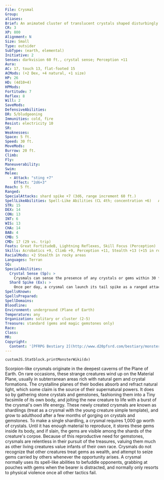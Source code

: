 ```yaml
---
File: Crysmal
Group: 
aliases: 
Brief: An animated cluster of translucent crystals shaped disturbingly like a gemstone scorpion scuttles into an aggressive stance.
CR: 3
XP: 800
Alignment: N
Size: Small
Type: outsider
SubType: (earth, elemental)
Initiative: 2
Senses: darkvision 60 ft., crystal sense; Perception +11
Aura: 
AC: 17, touch 13, flat-footed 15
ACMods: (+2 Dex, +4 natural, +1 size)
HP: 26
HD: (4d10+4)
HPMods: 
Fortitude: 7
Reflex: 8
Will: 2
SaveMods: 
DefensiveAbilities: 
DR: 5/bludgeoning
Immunities: cold, fire
Resist: electricity 10
SR: 
Weaknesses: 
Space: 5 ft.
Speed: 30 ft.
MoveMods: 
Burrow: 20 ft.
Climb: 
Fly: 
Maneuverability: 
Swim: 
Melee: 
  - Attack: "sting +7"
    Effect: "2d6+3"
Reach: 5 ft.
Ranged: 
SpecialAttacks: shard spike +7 (3d6, range increment 60 ft.)
SpellLikeAbilities: Spell-Like Abilities (CL 4th; concentration +6)   At Will-detect magic, ghost sound (DC 12), mage hand, silent image (DC 13)   3/day-dimension door, sanctuary (DC 13), touch of idiocy (DC 14)
STR: 15
DEX: 14
CON: 13
INT: 6
WIS: 13
CHA: 14
BAB: 4
CMB: 5
CMD: 17 (29 vs. trip)
Feats: Great FortitudeB, Lightning Reflexes, Skill Focus (Perception)
Skills: Acrobatics +9, Climb +9, Perception +11, Stealth +13 (+15 in rocky areas)
RacialMods: +2 Stealth in rocky areas
Languages: Terran
SQ: 
SpecialAbilities:
  Crystal Sense (Sp): >
    Crysmals can sense the presence of any crystals or gems within 30 feet as if using the scent ability.
  Shard Spike (Ex): >
    Once per day, a crysmal can launch its tail spike as a ranged attack that shatters when it hits, dealing 3d6 points of piercing damage to the target and 1d4 points of piercing damage to all creatures in adjacent squares. The spike regrows in 24 hours, but until it does, its impaired sting does only 1d6+3 damage.
SpellsKnown: 
SpellsPrepared: 
SpellDomains: 
Bloodline: 
Environment: underground (Plane of Earth)
Temperature: any
Organization: solitary or cluster (2-5)
Treasure: standard (gems and magic gemstones only)
Race: 
Class: 
MR: 
Copyright:
  Content: '[PFRPG Bestiary 2](http://www.d20pfsrd.com/bestiary/monster-listings/outsiders/crysmal)'
---
```

```dataviewjs
customJS.Statblock.printMonsterWiki(dv)
```
Scorpion-like crysmals originate in the deepest caverns of the Plane of Earth. On rare occasions, these strange creatures wind up on the Material Plane, usually in subterranean areas rich with natural gem and crystal formations. The crystalline planes of their bodies absorb and refract natural light, which some claim is the source of their supernatural powers.  It does so by gathering stone crystals and gemstones, fashioning them into a Tiny facsimile of its own body, and jolting the new creature to life with a burst of the crysmal's own life energy. These newly created crysmals are known as shardlings (treat as a crysmal with the young creature simple template), and grow to adulthood after a few months of gorging on crystals and gemstones.  To make a single shardling, a crysmal requires 1,000 gp worth of crystals. Until it has enough material to reproduce, it stores these gems inside its body, and if slain, the gems are visible among the shards of the creature's corpse. Because of this reproductive need for gemstones, crysmals are relentless in their pursuit of the treasures, valuing them much as other living creatures value infants of their own race. Crysmals do not recognize that other creatures treat gems as wealth, and attempt to seize gems carried by others whenever the opportunity arises. A crysmal normally uses its spell-like abilities to befuddle opponents, grabbing at pouches with gems when the bearer is distracted, and normally only resorts to physical violence once all other tactics fail.
